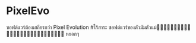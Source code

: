 # PixelEvo
ซอฟต์แวร์ต้องเสถียรกว่า Pixel Evolution 
#ไร้สาระ
ซอฟต์แวร์ของตัวมัมตัวแม่🤩😍🥹🥹🥲🥲🥲🙂😘😌🙃😘😌🙃🤣😄🤣😅😙😆🤣😗😁😍😗😍😁
หยอกๆ
